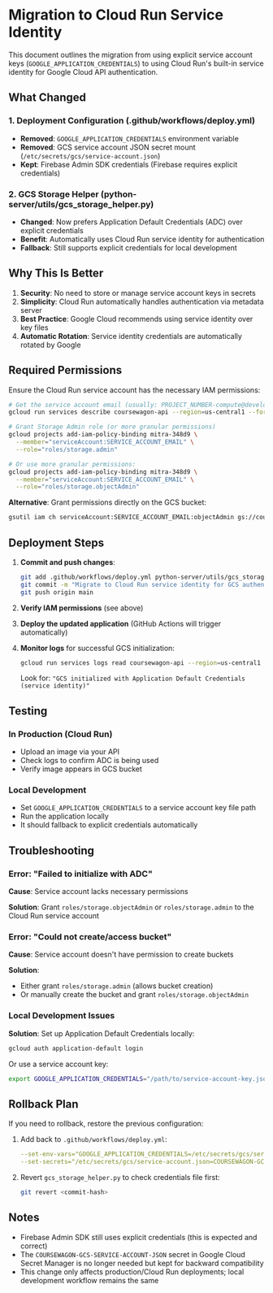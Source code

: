 # Migration to Cloud Run Service Identity

This document outlines the migration from using explicit service account keys (`GOOGLE_APPLICATION_CREDENTIALS`) to using Cloud Run's built-in service identity for Google Cloud API authentication.

## What Changed

### 1. Deployment Configuration (.github/workflows/deploy.yml)
- **Removed**: `GOOGLE_APPLICATION_CREDENTIALS` environment variable
- **Removed**: GCS service account JSON secret mount (`/etc/secrets/gcs/service-account.json`)
- **Kept**: Firebase Admin SDK credentials (Firebase requires explicit credentials)

### 2. GCS Storage Helper (python-server/utils/gcs_storage_helper.py)
- **Changed**: Now prefers Application Default Credentials (ADC) over explicit credentials
- **Benefit**: Automatically uses Cloud Run service identity for authentication
- **Fallback**: Still supports explicit credentials for local development

## Why This Is Better

1. **Security**: No need to store or manage service account keys in secrets
2. **Simplicity**: Cloud Run automatically handles authentication via metadata server
3. **Best Practice**: Google Cloud recommends using service identity over key files
4. **Automatic Rotation**: Service identity credentials are automatically rotated by Google

## Required Permissions

Ensure the Cloud Run service account has the necessary IAM permissions:

```bash
# Get the service account email (usually: PROJECT_NUMBER-compute@developer.gserviceaccount.com)
gcloud run services describe coursewagon-api --region=us-central1 --format='value(spec.template.spec.serviceAccountName)'

# Grant Storage Admin role (or more granular permissions)
gcloud projects add-iam-policy-binding mitra-348d9 \
  --member="serviceAccount:SERVICE_ACCOUNT_EMAIL" \
  --role="roles/storage.admin"

# Or use more granular permissions:
gcloud projects add-iam-policy-binding mitra-348d9 \
  --member="serviceAccount:SERVICE_ACCOUNT_EMAIL" \
  --role="roles/storage.objectAdmin"
```

**Alternative**: Grant permissions directly on the GCS bucket:

```bash
gsutil iam ch serviceAccount:SERVICE_ACCOUNT_EMAIL:objectAdmin gs://coursewagon-storage-bucket
```

## Deployment Steps

1. **Commit and push changes**:
   ```bash
   git add .github/workflows/deploy.yml python-server/utils/gcs_storage_helper.py
   git commit -m "Migrate to Cloud Run service identity for GCS authentication"
   git push origin main
   ```

2. **Verify IAM permissions** (see above)

3. **Deploy the updated application** (GitHub Actions will trigger automatically)

4. **Monitor logs** for successful GCS initialization:
   ```bash
   gcloud run services logs read coursewagon-api --region=us-central1 --limit=50
   ```

   Look for: `"GCS initialized with Application Default Credentials (service identity)"`

## Testing

### In Production (Cloud Run)
- Upload an image via your API
- Check logs to confirm ADC is being used
- Verify image appears in GCS bucket

### Local Development
- Set `GOOGLE_APPLICATION_CREDENTIALS` to a service account key file path
- Run the application locally
- It should fallback to explicit credentials automatically

## Troubleshooting

### Error: "Failed to initialize with ADC"
**Cause**: Service account lacks necessary permissions

**Solution**: Grant `roles/storage.objectAdmin` or `roles/storage.admin` to the Cloud Run service account

### Error: "Could not create/access bucket"
**Cause**: Service account doesn't have permission to create buckets

**Solution**:
- Either grant `roles/storage.admin` (allows bucket creation)
- Or manually create the bucket and grant `roles/storage.objectAdmin`

### Local Development Issues
**Solution**: Set up Application Default Credentials locally:
```bash
gcloud auth application-default login
```

Or use a service account key:
```bash
export GOOGLE_APPLICATION_CREDENTIALS="/path/to/service-account-key.json"
```

## Rollback Plan

If you need to rollback, restore the previous configuration:

1. Add back to `.github/workflows/deploy.yml`:
   ```yaml
   --set-env-vars="GOOGLE_APPLICATION_CREDENTIALS=/etc/secrets/gcs/service-account.json,..." \
   --set-secrets="/etc/secrets/gcs/service-account.json=COURSEWAGON-GCS-SERVICE-ACCOUNT-JSON:latest,..."
   ```

2. Revert `gcs_storage_helper.py` to check credentials file first:
   ```bash
   git revert <commit-hash>
   ```

## Notes

- Firebase Admin SDK still uses explicit credentials (this is expected and correct)
- The `COURSEWAGON-GCS-SERVICE-ACCOUNT-JSON` secret in Google Cloud Secret Manager is no longer needed but kept for backward compatibility
- This change only affects production/Cloud Run deployments; local development workflow remains the same
